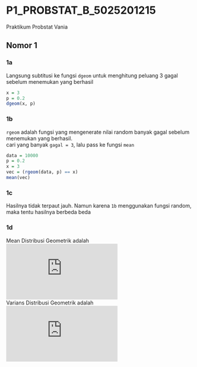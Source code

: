 # P1_PROBSTAT_B_5025201215
Praktikum Probstat Vania

## Nomor 1
### 1a
Langsung subtitusi ke fungsi ```dgeom``` untuk menghitung peluang 3 gagal sebelum menemukan yang berhasil
```r
x = 3
p = 0.2
dgeom(x, p)
```
### 1b
```rgeom``` adalah fungsi yang mengenerate nilai random banyak gagal sebelum menemukan yang berhasil.  
cari yang banyak ```gagal = 3```, lalu pass ke fungsi ```mean```
```r
data = 10000
p = 0.2
x = 3
vec = (rgeom(data, p) == x)
mean(vec)
```
### 1c
Hasilnya tidak terpaut jauh. Namun karena ```1b``` menggunakan fungsi random, maka tentu hasilnya berbeda beda
### 1d  
Mean Distribusi Geometrik adalah
![equation](https://latex.codecogs.com/gif.latex?%5Cfrac%7B1%7D%7Bp%7D)  
Varians Distribusi Geometrik adalah
![equation](https://latex.codecogs.com/gif.latex?%5Cfrac%7Bq%7D%7Bp%5E2%7D)
